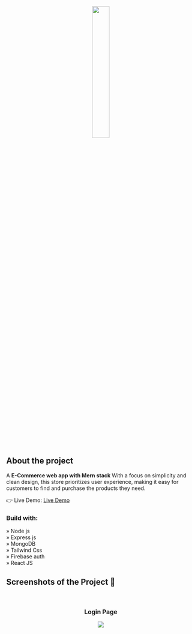 <div align='center'><img style="width:30%" src='https://skybuybd.com/_next/static/media/logo.2d8160b9.svg'/></div>

<h2>About the project</h2>

<p>A <b>E-Commerce web app with Mern stack</b> With a focus on simplicity and clean design, this store prioritizes user experience, making it easy for customers to find and purchase the products they need.</p>



👉 Live Demo: <a href='#'>Live Demo</a>

<h3>Build with:</h3>

» Node js <br>
» Express js <br>
» MongoDB <br>
» Tailwind Css <br>
» Firebase auth <br>
» React JS

<h2>Screenshots of the Project 📸</h2>
<br>
<h3 align='center'>Login Page</h3>

<div align='center'>
<img src='https://firebasestorage.googleapis.com/v0/b/mern-e-commerce-405107.appspot.com/o/1700642216117Screenshot%202023-11-22%20143017.png?alt=media&token=a631c363-b8eb-4a1d-9071-a35d7f0f0d17'/>

</div>



